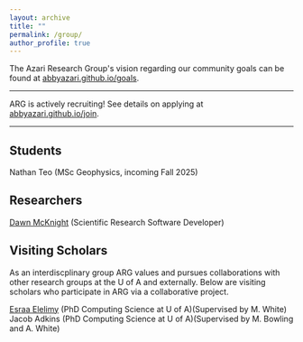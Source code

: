 ```yaml
---
layout: archive
title: ""
permalink: /group/
author_profile: true
---
```


The Azari Research Group's vision regarding our community goals can be found at [abbyazari.github.io/goals](https://abbyazari.github.io/goals).

---

ARG is actively recruiting! See details on applying at [abbyazari.github.io/join](https://abbyazari.github.io/join).

---

## Students

Nathan Teo (MSc Geophysics, incoming Fall 2025)

## Researchers

[Dawn McKnight](https://demcknight.com/) (Scientific Research Software Developer)

## Visiting Scholars

As an interdiscplinary group ARG values and pursues collaborations with other research groups at the U of A and externally. Below are visiting scholars who participate in ARG via a collaborative project.

[Esraa Elelimy](https://esraaelelimy.github.io/) (PhD Computing Science at U of A)(Supervised by M. White)
Jacob Adkins (PhD Computing Science at U of A)(Supervised by M. Bowling and A. White)

